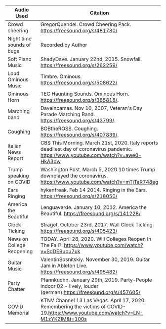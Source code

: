 | Audio Used | Citation | 
|---|---|
| Crowd cheering   |  GregorQuendel. Crowd Cheering Pack. https://freesound.org/s/481780/. |
|  Night time sounds of bugs | Recorded by Author| |  
|Soft Piano Music |ShadyDave. January 22nd, 2015. Snowfall. https://freesound.org/s/262259/|
|Loud Ominous Music|Timbre. Ominous.  https://freesound.org/s/508622/. |
|Ominous Horn |TEC Haunting Sounds. Ominous Horn. https://freesound.org/s/385818/. |
|Marching band |Daveincamas. Nov 10, 2007, Veteran's Day Parade Marching Band. https://freesound.org/s/43799/.| 
|Coughing|BOBtheROSS. Coughing. https://freesound.org/s/407839/. |
|Italian News Report|CBS This Morning. March 21st, 2020. Italy reports deadliest day of coronavirus pandemic. https://www.youtube.com/watch?v=awe0-HkA3dw ||
|Trump speaking on COVID|Washington Post. March 5, 2020.10 times Trump downplayed the coronavirus. https://www.youtube.com/watch?v=mTjTaR748eg|
|Ears Ringing|hykenfreak. Feb 14 2014. Ringing in the Ears. https://freesound.org/s/218050/|
|America the Beautiful|Lenguaverde. January 10, 2012. America the Beautiful. https://freesound.org/s/141228/|
|Clock Ticking|Straget. October 23rd, 2017. Wall Clock Ticking.  https://freesound.org/s/405423/|
|News on College Reopening|TODAY.  April 28, 2020. Will Colleges Reopen In The Fall?. https://www.youtube.com/watch?v=SdDE9ubu7uk|
|Guitar Music|ValentinSosnitskiy. November 30, 2019. Guitar Jam in Ableton Live.  https://freesound.org/s/495482/|
|Party Chatter|Pfannkuchn. January 29th, 2019. Party-People indoor 02 - lively, louder (german).https://freesound.org/s/457605/|
|COVID Memorial|KTNV Channel 13 Las Vegas. April 17, 2020. Remembering the victims of COVID-19.https://www.youtube.com/watch?v=LN-M1zYKZIM&t=100s|
